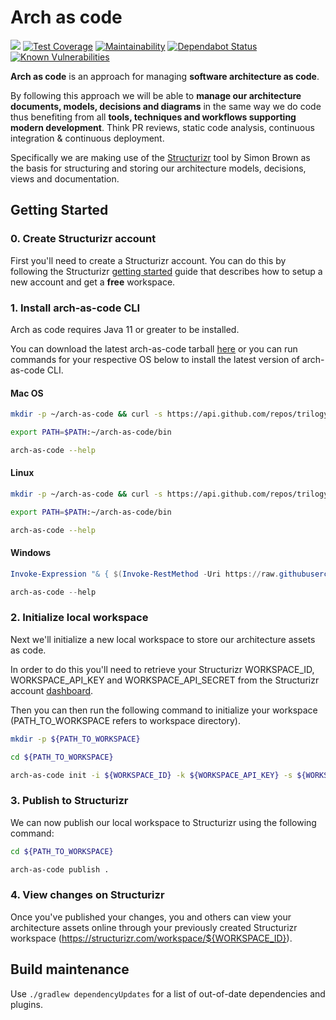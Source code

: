 # Arch as code

![](https://github.com/trilogy-group/arch-as-code/workflows/Build%20&%20Test/badge.svg)
[![Test Coverage](https://api.codeclimate.com/v1/badges/bf154787f36e5afed62e/test_coverage)](https://codeclimate.com/github/trilogy-group/arch-as-code/test_coverage)
[![Maintainability](https://api.codeclimate.com/v1/badges/bf154787f36e5afed62e/maintainability)](https://codeclimate.com/github/trilogy-group/arch-as-code/maintainability)
[![Dependabot Status](https://api.dependabot.com/badges/status?host=github&repo=trilogy-group/arch-as-code)](https://dependabot.com)
[![Known Vulnerabilities](https://snyk.io/test/github/trilogy-group/arch-as-code/badge.svg)](https://snyk.io/test/github/trilogy-group/arch-as-code)

**Arch as code** is an approach for managing **software architecture as
code**.

By following this approach we will be able to **manage our architecture
documents, models, decisions and diagrams** in the same way we do code
thus benefiting from all **tools, techniques and workflows supporting
modern development**. Think PR reviews, static code analysis, continuous
integration & continuous deployment.

Specifically we are making use of the
[Structurizr](https://structurizr.com/) tool by Simon Brown as the basis
for structuring and storing our architecture models, decisions, views
and documentation.

## Getting Started

### 0. Create Structurizr account

First you'll need to create a Structurizr account. You can do this by
following the Structurizr
[getting started](https://structurizr.com/help/getting-started) guide
that describes how to setup a new account and get a **free** workspace.

### 1. Install arch-as-code CLI

Arch as code requires Java 11 or greater to be installed.

You can download the latest arch-as-code tarball
[here](https://github.com/trilogy-group/arch-as-code/releases/latest) or
you can run commands for your respective OS below to install the latest
version of arch-as-code CLI.

#### Mac OS

```bash
mkdir -p ~/arch-as-code && curl -s https://api.github.com/repos/trilogy-group/arch-as-code/releases/latest | grep "browser_download_url" | cut -d : -f 2,3 | tr -d \" | xargs curl -L | tar --strip-components 1 -x -C ~/arch-as-code

export PATH=$PATH:~/arch-as-code/bin

arch-as-code --help
```

#### Linux

```bash
mkdir -p ~/arch-as-code && curl -s https://api.github.com/repos/trilogy-group/arch-as-code/releases/latest | grep "browser_download_url" | cut -d : -f 2,3 | tr -d \" | xargs curl -L | tar -z --strip-components 1 -x -C ~/arch-as-code

export PATH=$PATH:~/arch-as-code/bin

arch-as-code --help
```

#### Windows

```powershell
Invoke-Expression "& { $(Invoke-RestMethod -Uri https://raw.githubusercontent.com/trilogy-group/arch-as-code/master/scripts/install/windows/install.ps1 -Headers @{"Cache-Control"="no-cache"} ) }"

arch-as-code --help
```


### 2. Initialize local workspace

Next we'll initialize a new local workspace to store our architecture
assets as code.

In order to do this you'll need to retrieve your Structurizr
WORKSPACE_ID, WORKSPACE_API_KEY and WORKSPACE_API_SECRET from the
Structurizr account
[dashboard](https://structurizr.com/dashboard).<!-- @IGNORE PREVIOUS: link -->

Then you can then run the following command to initialize your workspace
(PATH_TO_WORKSPACE refers to workspace directory).

```bash
mkdir -p ${PATH_TO_WORKSPACE}

cd ${PATH_TO_WORKSPACE}

arch-as-code init -i ${WORKSPACE_ID} -k ${WORKSPACE_API_KEY} -s ${WORKSPACE_API_SECRET} .
```

### 3. Publish to Structurizr

We can now publish our local workspace to Structurizr using the
following command:

```bash
cd ${PATH_TO_WORKSPACE}

arch-as-code publish .
```

### 4. View changes on Structurizr

Once you've published your changes, you and others can view your
architecture assets online through your previously created Structurizr
workspace (https://structurizr.com/workspace/${WORKSPACE_ID}).

## Build maintenance

Use `./gradlew dependencyUpdates` for a list of out-of-date dependencies and
plugins.
